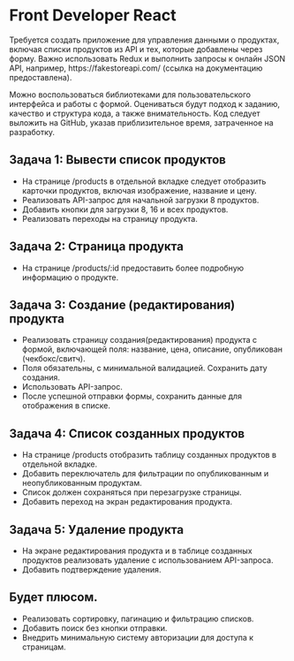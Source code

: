 <h1>Front Developer React</h1>
Требуется создать приложение для управления данными о продуктах,
включая списки продуктов из API и тех,
которые добавлены через форму.
Важно использовать Redux и выполнить запросы к онлайн JSON API,
например, https://fakestoreapi.com/ (ссылка на документацию предоставлена).

Можно воспользоваться библиотеками для пользовательского интерфейса и работы с формой.
Оцениваться будут подход к заданию, качество и структура кода, а также внимательность.
Код следует выложить на GitHub, указав приблизительное время, затраченное на разработку.

<h2>Задача 1: Вывести список продуктов</h2>
<ul>
    <li>
        На странице /products в отдельной вкладке следует отобразить карточки продуктов,
        включая изображение, название и цену.
    </li>
    <li>Реализовать API-запрос для начальной загрузки 8 продуктов.</li>
    <li>Добавить кнопки для загрузки 8, 16 и всех продуктов.</li>
    <li>Реализовать переходы на страницу продукта.</li>
</ul>

<h2>Задача 2: Страница продукта</h2>
<ul>
    <li>На странице /products/:id предоставить более подробную информацию о продукте.</li>
</ul>

<h2>Задача 3: Создание (редактирования) продукта</h2>
<ul>
    <li>
        Реализовать страницу создания(редактирования) продукта с формой,
        включающей поля: название, цена, описание, опубликован (чекбокс/свитч).
    </li>
    <li>Поля обязательны, с минимальной валидацией. Сохранить дату создания.</li>
    <li>Использовать API-запрос.</li>
    <li>После успешной отправки формы, сохранить данные для отображения в списке.</li>
</ul>

<h2>Задача 4: Список созданных продуктов</h2>
<ul>
    <li>На странице /products отобразить таблицу созданных продуктов в отдельной вкладке.</li>
    <li>Добавить переключатель для фильтрации по опубликованным и неопубликованным продуктам.</li>
    <li>Список должен сохраняться при перезагрузке страницы.</li>
    <li>Добавить переход на экран редактирования продукта.</li>
</ul>

<h2>Задача 5: Удаление продукта</h2>
<ul>
    <li>На экране редактирования продукта и в таблице созданных продуктов реализовать удаление с использованием API-запроса.</li>
    <li>Добавить подтверждение удаления.</li>
</ul>

<h2>Будет плюсом.</h2>
<ul>
    <li>Реализовать сортировку, пагинацию и фильтрацию списков.</li>
    <li>Добавить поиск без кнопки отправки.</li>
    <li>Внедрить минимальную систему авторизации для доступа к страницам.</li>
</ul>

